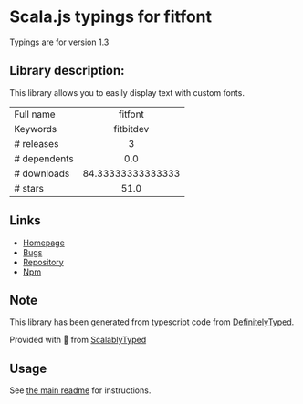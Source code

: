 
# Scala.js typings for fitfont

Typings are for version 1.3

## Library description:
This library allows you to easily display text with custom fonts.

|                    |                 |
| ------------------ | :-------------: |
| Full name          | fitfont |
| Keywords           | fitbitdev |
| # releases         | 3 |
| # dependents       | 0.0 |
| # downloads        | 84.33333333333333 |
| # stars            | 51.0 |

## Links
- [Homepage](https://github.com/gregoiresage/fitfont#readme)
- [Bugs](https://github.com/gregoiresage/fitfont/issues)
- [Repository](https://github.com/gregoiresage/fitfont)
- [Npm](https://www.npmjs.com/package/fitfont)
    


## Note
This library has been generated from typescript code from [DefinitelyTyped](https://definitelytyped.org).

Provided with :purple_heart: from [ScalablyTyped](https://github.com/oyvindberg/ScalablyTyped)

## Usage
See [the main readme](../../readme.md) for instructions.


